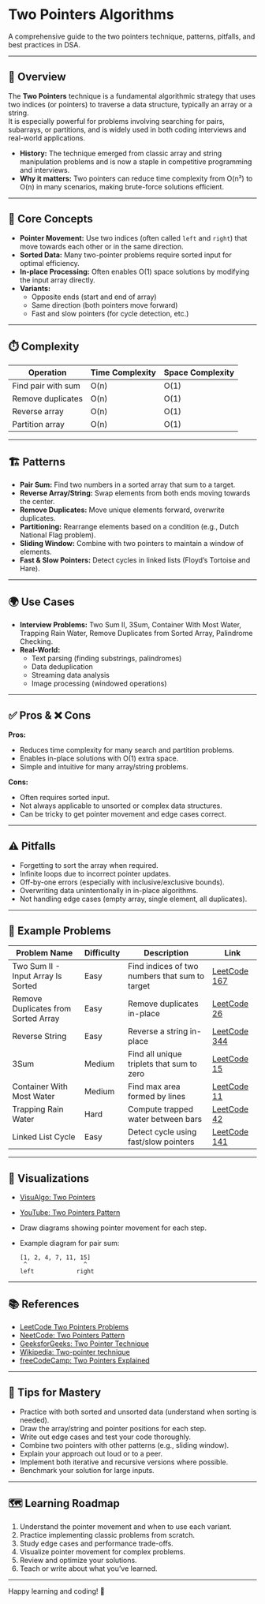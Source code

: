 ﻿# Two Pointers Algorithms

A comprehensive guide to the two pointers technique, patterns, pitfalls, and best practices in DSA.

---

## 📝 Overview

The **Two Pointers** technique is a fundamental algorithmic strategy that uses two indices (or pointers) to traverse a data structure, typically an array or a string.  
It is especially powerful for problems involving searching for pairs, subarrays, or partitions, and is widely used in both coding interviews and real-world applications.

- **History:** The technique emerged from classic array and string manipulation problems and is now a staple in competitive programming and interviews.
- **Why it matters:** Two pointers can reduce time complexity from O(n²) to O(n) in many scenarios, making brute-force solutions efficient.

---

## 🧠 Core Concepts

- **Pointer Movement:** Use two indices (often called `left` and `right`) that move towards each other or in the same direction.
- **Sorted Data:** Many two-pointer problems require sorted input for optimal efficiency.
- **In-place Processing:** Often enables O(1) space solutions by modifying the input array directly.
- **Variants:**
  - Opposite ends (start and end of array)
  - Same direction (both pointers move forward)
  - Fast and slow pointers (for cycle detection, etc.)

---

## ⏱️ Complexity

| Operation          | Time Complexity | Space Complexity |
| ------------------ | --------------- | ---------------- |
| Find pair with sum | O(n)            | O(1)             |
| Remove duplicates  | O(n)            | O(1)             |
| Reverse array      | O(n)            | O(1)             |
| Partition array    | O(n)            | O(1)             |

---

## 🏗️ Patterns

- **Pair Sum:** Find two numbers in a sorted array that sum to a target.
- **Reverse Array/String:** Swap elements from both ends moving towards the center.
- **Remove Duplicates:** Move unique elements forward, overwrite duplicates.
- **Partitioning:** Rearrange elements based on a condition (e.g., Dutch National Flag problem).
- **Sliding Window:** Combine with two pointers to maintain a window of elements.
- **Fast & Slow Pointers:** Detect cycles in linked lists (Floyd’s Tortoise and Hare).

---

## 🌍 Use Cases

- **Interview Problems:** Two Sum II, 3Sum, Container With Most Water, Trapping Rain Water, Remove Duplicates from Sorted Array, Palindrome Checking.
- **Real-World:**
  - Text parsing (finding substrings, palindromes)
  - Data deduplication
  - Streaming data analysis
  - Image processing (windowed operations)

---

## ✅ Pros & ❌ Cons

**Pros:**

- Reduces time complexity for many search and partition problems.
- Enables in-place solutions with O(1) extra space.
- Simple and intuitive for many array/string problems.

**Cons:**

- Often requires sorted input.
- Not always applicable to unsorted or complex data structures.
- Can be tricky to get pointer movement and edge cases correct.

---

## ⚠️ Pitfalls

- Forgetting to sort the array when required.
- Infinite loops due to incorrect pointer updates.
- Off-by-one errors (especially with inclusive/exclusive bounds).
- Overwriting data unintentionally in in-place algorithms.
- Not handling edge cases (empty array, single element, all duplicates).

---

## 📝 Example Problems

| Problem Name                        | Difficulty | Description                                    | Link                                                                              |
| ----------------------------------- | ---------- | ---------------------------------------------- | --------------------------------------------------------------------------------- |
| Two Sum II - Input Array Is Sorted  | Easy       | Find indices of two numbers that sum to target | [LeetCode 167](https://leetcode.com/problems/two-sum-ii-input-array-is-sorted/)   |
| Remove Duplicates from Sorted Array | Easy       | Remove duplicates in-place                     | [LeetCode 26](https://leetcode.com/problems/remove-duplicates-from-sorted-array/) |
| Reverse String                      | Easy       | Reverse a string in-place                      | [LeetCode 344](https://leetcode.com/problems/reverse-string/)                     |
| 3Sum                                | Medium     | Find all unique triplets that sum to zero      | [LeetCode 15](https://leetcode.com/problems/3sum/)                                |
| Container With Most Water           | Medium     | Find max area formed by lines                  | [LeetCode 11](https://leetcode.com/problems/container-with-most-water/)           |
| Trapping Rain Water                 | Hard       | Compute trapped water between bars             | [LeetCode 42](https://leetcode.com/problems/trapping-rain-water/)                 |
| Linked List Cycle                   | Easy       | Detect cycle using fast/slow pointers          | [LeetCode 141](https://leetcode.com/problems/linked-list-cycle/)                  |

---

## 🎨 Visualizations

- [VisuAlgo: Two Pointers](https://visualgo.net/en)
- [YouTube: Two Pointers Pattern](https://www.youtube.com/results?search_query=two+pointers+algorithm)
- Draw diagrams showing pointer movement for each step.
- Example diagram for pair sum:

  ```
  [1, 2, 4, 7, 11, 15]
   ^                ^
  left            right
  ```

---

## 📚 References

- [LeetCode Two Pointers Problems](https://leetcode.com/tag/two-pointers/)
- [NeetCode: Two Pointers Pattern](https://neetcode.io/roadmap)
- [GeeksforGeeks: Two Pointer Technique](https://www.geeksforgeeks.org/two-pointers-technique/)
- [Wikipedia: Two-pointer technique](https://en.wikipedia.org/wiki/Two-pointer_technique)
- [freeCodeCamp: Two Pointers Explained](https://www.freecodecamp.org/news/two-pointer-technique-explained/)

---

## 🚀 Tips for Mastery

- Practice with both sorted and unsorted data (understand when sorting is needed).
- Draw the array/string and pointer positions for each step.
- Write out edge cases and test your code thoroughly.
- Combine two pointers with other patterns (e.g., sliding window).
- Explain your approach out loud or to a peer.
- Implement both iterative and recursive versions where possible.
- Benchmark your solution for large inputs.

---

## 🗺️ Learning Roadmap

1. Understand the pointer movement and when to use each variant.
2. Practice implementing classic problems from scratch.
3. Study edge cases and performance trade-offs.
4. Visualize pointer movement for complex problems.
5. Review and optimize your solutions.
6. Teach or write about what you’ve learned.

---

Happy learning and coding! 🚀

